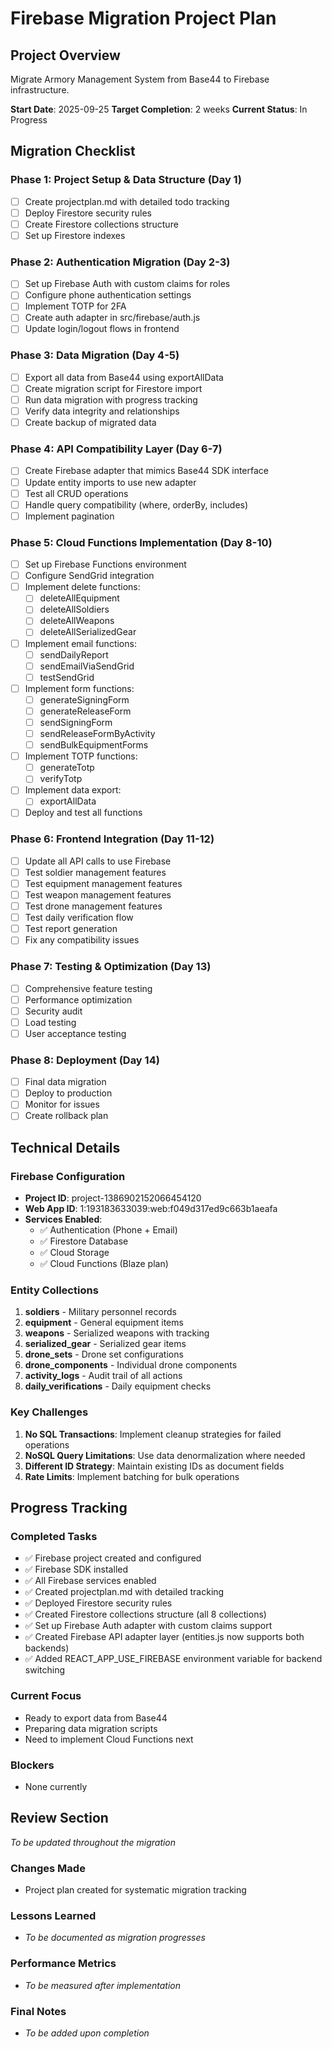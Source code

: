 # Firebase Migration Project Plan

## Project Overview
Migrate Armory Management System from Base44 to Firebase infrastructure.

**Start Date**: 2025-09-25
**Target Completion**: 2 weeks
**Current Status**: In Progress

## Migration Checklist

### Phase 1: Project Setup & Data Structure (Day 1)
- [ ] Create projectplan.md with detailed todo tracking
- [ ] Deploy Firestore security rules
- [ ] Create Firestore collections structure
- [ ] Set up Firestore indexes

### Phase 2: Authentication Migration (Day 2-3)
- [ ] Set up Firebase Auth with custom claims for roles
- [ ] Configure phone authentication settings
- [ ] Implement TOTP for 2FA
- [ ] Create auth adapter in src/firebase/auth.js
- [ ] Update login/logout flows in frontend

### Phase 3: Data Migration (Day 4-5)
- [ ] Export all data from Base44 using exportAllData
- [ ] Create migration script for Firestore import
- [ ] Run data migration with progress tracking
- [ ] Verify data integrity and relationships
- [ ] Create backup of migrated data

### Phase 4: API Compatibility Layer (Day 6-7)
- [ ] Create Firebase adapter that mimics Base44 SDK interface
- [ ] Update entity imports to use new adapter
- [ ] Test all CRUD operations
- [ ] Handle query compatibility (where, orderBy, includes)
- [ ] Implement pagination

### Phase 5: Cloud Functions Implementation (Day 8-10)
- [ ] Set up Firebase Functions environment
- [ ] Configure SendGrid integration
- [ ] Implement delete functions:
  - [ ] deleteAllEquipment
  - [ ] deleteAllSoldiers
  - [ ] deleteAllWeapons
  - [ ] deleteAllSerializedGear
- [ ] Implement email functions:
  - [ ] sendDailyReport
  - [ ] sendEmailViaSendGrid
  - [ ] testSendGrid
- [ ] Implement form functions:
  - [ ] generateSigningForm
  - [ ] generateReleaseForm
  - [ ] sendSigningForm
  - [ ] sendReleaseFormByActivity
  - [ ] sendBulkEquipmentForms
- [ ] Implement TOTP functions:
  - [ ] generateTotp
  - [ ] verifyTotp
- [ ] Implement data export:
  - [ ] exportAllData
- [ ] Deploy and test all functions

### Phase 6: Frontend Integration (Day 11-12)
- [ ] Update all API calls to use Firebase
- [ ] Test soldier management features
- [ ] Test equipment management features
- [ ] Test weapon management features
- [ ] Test drone management features
- [ ] Test daily verification flow
- [ ] Test report generation
- [ ] Fix any compatibility issues

### Phase 7: Testing & Optimization (Day 13)
- [ ] Comprehensive feature testing
- [ ] Performance optimization
- [ ] Security audit
- [ ] Load testing
- [ ] User acceptance testing

### Phase 8: Deployment (Day 14)
- [ ] Final data migration
- [ ] Deploy to production
- [ ] Monitor for issues
- [ ] Create rollback plan

## Technical Details

### Firebase Configuration
- **Project ID**: project-1386902152066454120
- **Web App ID**: 1:193183633039:web:f049d317ed9c663b1aeafa
- **Services Enabled**: 
  - ✅ Authentication (Phone + Email)
  - ✅ Firestore Database
  - ✅ Cloud Storage
  - ✅ Cloud Functions (Blaze plan)

### Entity Collections
1. **soldiers** - Military personnel records
2. **equipment** - General equipment items
3. **weapons** - Serialized weapons with tracking
4. **serialized_gear** - Serialized gear items
5. **drone_sets** - Drone set configurations
6. **drone_components** - Individual drone components
7. **activity_logs** - Audit trail of all actions
8. **daily_verifications** - Daily equipment checks

### Key Challenges
1. **No SQL Transactions**: Implement cleanup strategies for failed operations
2. **NoSQL Query Limitations**: Use data denormalization where needed
3. **Different ID Strategy**: Maintain existing IDs as document fields
4. **Rate Limits**: Implement batching for bulk operations

## Progress Tracking

### Completed Tasks
- ✅ Firebase project created and configured
- ✅ Firebase SDK installed
- ✅ All Firebase services enabled
- ✅ Created projectplan.md with detailed tracking
- ✅ Deployed Firestore security rules
- ✅ Created Firestore collections structure (all 8 collections)
- ✅ Set up Firebase Auth adapter with custom claims support
- ✅ Created Firebase API adapter layer (entities.js now supports both backends)
- ✅ Added REACT_APP_USE_FIREBASE environment variable for backend switching

### Current Focus
- Ready to export data from Base44
- Preparing data migration scripts
- Need to implement Cloud Functions next

### Blockers
- None currently

## Review Section
*To be updated throughout the migration*

### Changes Made
- Project plan created for systematic migration tracking

### Lessons Learned
- *To be documented as migration progresses*

### Performance Metrics
- *To be measured after implementation*

### Final Notes
- *To be added upon completion*
